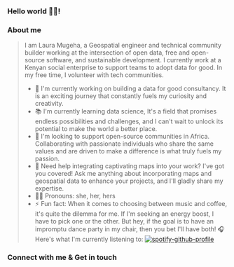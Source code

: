 ### Hello world 👋🏾! 

### About me
> I am Laura Mugeha, a Geospatial engineer and technical community builder working at the intersection of open data, free and open-source software, and sustainable development. I currently work at a Kenyan social enterprise to support teams to adopt data for good. In my free time, I volunteer with tech communities.
> 
> - 🔭 I'm currently working on building a data for good consultancy. It is an exciting journey that constantly fuels my curiosity and creativity.
> - 📚 I'm currently learning data science, It's a field that promises endless possibilities and challenges, and I can't wait to unlock its potential to make the world a better place.
> - 🤝 I'm looking to support open-source communities in Africa. Collaborating with passionate individuals who share the same values and are driven to make a difference is what truly fuels my passion.
> - 💬 Need help integrating captivating maps into your work? I've got you covered! Ask me anything about incorporating maps and geospatial data to enhance your projects, and I'll gladly share my expertise.
> - 👩🏾 Pronouns: she, her, hers
> - ⚡ Fun fact: When it comes to choosing between music and coffee, it's quite the dilemma for me. If I'm seeking an energy boost, I have to pick one or the other. But hey, if the goal is to have an impromptu dance party in my chair, then you bet I'll have both!
>   🎧Here's what I'm currently listening to:
>   [![spotify-github-profile](https://spotify-github-profile.vercel.app/api/view?uid=0ynq1wuhtf2rlpzypf5s0ummt&cover_image=true&theme=novatorem&show_offline=false&background_color=121212&interchange=false&bar_color=53b14f&bar_color_cover=true)](https://spotify-github-profile.vercel.app/api/view?uid=0ynq1wuhtf2rlpzypf5s0ummt&redirect=true)

### Connect with me & Get in touch

